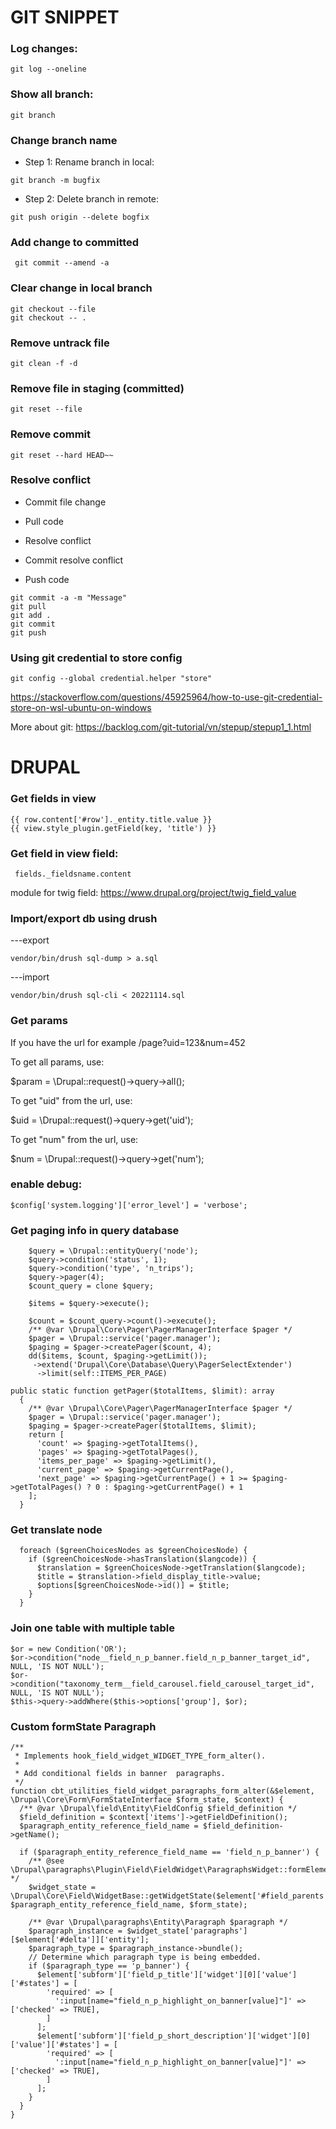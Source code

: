 # GIT SNIPPET

### Log changes:
```
git log --oneline
```

### Show all branch:
```
git branch
```

### Change branch name

   + Step 1: Rename branch in local:
```
git branch -m bugfix
```
   + Step 2: Delete branch in remote:
    
```
git push origin --delete bogfix
```

### Add change to committed
```
 git commit --amend -a
```

### Clear change in local branch
```
git checkout --file
git checkout -- .
```

### Remove untrack file
```
git clean -f -d
```

### Remove file in staging (committed)
```
git reset --file
```

### Remove commit
```
git reset --hard HEAD~~
```

### Resolve conflict
- Commit file change

- Pull code

- Resolve conflict

- Commit resolve conflict

- Push code
```
git commit -a -m "Message"
git pull
git add .
git commit 
git push
```

### Using git credential to store config
```
git config --global credential.helper "store"
```
https://stackoverflow.com/questions/45925964/how-to-use-git-credential-store-on-wsl-ubuntu-on-windows

More about git: https://backlog.com/git-tutorial/vn/stepup/stepup1_1.html

# DRUPAL
### Get fields in view
```
{{ row.content['#row']._entity.title.value }}
{{ view.style_plugin.getField(key, 'title') }}
```

 ### Get field in view field:
```
 fields._fieldsname.content
```
module for twig field: https://www.drupal.org/project/twig_field_value

### Import/export db using drush
---export 
```
vendor/bin/drush sql-dump > a.sql
```
---import
```
vendor/bin/drush sql-cli < 20221114.sql
```

### Get params
If you have the url for example /page?uid=123&num=452

To get all params, use: 

$param = \Drupal::request()->query->all();

To get "uid" from the url, use:

$uid = \Drupal::request()->query->get('uid');

To get "num" from the url, use:

$num = \Drupal::request()->query->get('num');

### enable debug:
```
$config['system.logging']['error_level'] = 'verbose';
```

### Get paging info in query database
```
    $query = \Drupal::entityQuery('node');
    $query->condition('status', 1);
    $query->condition('type', 'n_trips');
    $query->pager(4);
    $count_query = clone $query;

    $items = $query->execute();

    $count = $count_query->count()->execute();
    /** @var \Drupal\Core\Pager\PagerManagerInterface $pager */
    $pager = \Drupal::service('pager.manager');
    $paging = $pager->createPager($count, 4);
    dd($items, $count, $paging->getLimit());
     ->extend('Drupal\Core\Database\Query\PagerSelectExtender')
      ->limit(self::ITEMS_PER_PAGE)
```
```
public static function getPager($totalItems, $limit): array
  {
    /** @var \Drupal\Core\Pager\PagerManagerInterface $pager */
    $pager = \Drupal::service('pager.manager');
    $paging = $pager->createPager($totalItems, $limit);
    return [
      'count' => $paging->getTotalItems(),
      'pages' => $paging->getTotalPages(),
      'items_per_page' => $paging->getLimit(),
      'current_page' => $paging->getCurrentPage(),
      'next_page' => $paging->getCurrentPage() + 1 >= $paging->getTotalPages() ? 0 : $paging->getCurrentPage() + 1
    ];
  }
```
    
### Get translate node
```
  foreach ($greenChoicesNodes as $greenChoicesNode) {
    if ($greenChoicesNode->hasTranslation($langcode)) {
      $translation = $greenChoicesNode->getTranslation($langcode);
      $title = $translation->field_display_title->value;
      $options[$greenChoicesNode->id()] = $title;
    }
  }
```


### Join one table with multiple table
```
$or = new Condition('OR');
$or->condition("node__field_n_p_banner.field_n_p_banner_target_id", NULL, 'IS NOT NULL');
$or->condition("taxonomy_term__field_carousel.field_carousel_target_id", NULL, 'IS NOT NULL');
$this->query->addWhere($this->options['group'], $or);
```


### Custom formState Paragraph

```
/**
 * Implements hook_field_widget_WIDGET_TYPE_form_alter().
 *
 * Add conditional fields in banner  paragraphs.
 */
function cbt_utilities_field_widget_paragraphs_form_alter(&$element, \Drupal\Core\Form\FormStateInterface $form_state, $context) {
  /** @var \Drupal\field\Entity\FieldConfig $field_definition */
  $field_definition = $context['items']->getFieldDefinition();
  $paragraph_entity_reference_field_name = $field_definition->getName();

  if ($paragraph_entity_reference_field_name == 'field_n_p_banner') {
    /** @see \Drupal\paragraphs\Plugin\Field\FieldWidget\ParagraphsWidget::formElement() */
    $widget_state = \Drupal\Core\Field\WidgetBase::getWidgetState($element['#field_parents'], $paragraph_entity_reference_field_name, $form_state);

    /** @var \Drupal\paragraphs\Entity\Paragraph $paragraph */
    $paragraph_instance = $widget_state['paragraphs'][$element['#delta']]['entity'];
    $paragraph_type = $paragraph_instance->bundle();
    // Determine which paragraph type is being embedded.
    if ($paragraph_type == 'p_banner') {
      $element['subform']['field_p_title']['widget'][0]['value']['#states'] = [
        'required' => [
          ':input[name="field_n_p_highlight_on_banner[value]"]' => ['checked' => TRUE],
        ]
      ];
      $element['subform']['field_p_short_description']['widget'][0]['value']['#states'] = [
        'required' => [
          ':input[name="field_n_p_highlight_on_banner[value]"]' => ['checked' => TRUE],
        ]
      ];
    }
  }
}

```
